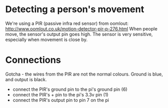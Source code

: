 # Detecting a person's movement

We're using a PIR (passive infra red sensor) from oomlout: http://www.oomlout.co.uk/motion-detector-pir-p-276.html
When people move, the sensor's output pin goes high. The sensor is very sensitive, especially when movement is close by.

# Connections

Gotcha - the wires from the PIR are not the normal colours. Ground is blue, and output is black.

* connect the PIR's ground pin to the pi's ground pin (6)
* connect the PIR's + pin to the pi's 3.3v pin (1)
* connect the PIR's output pin to pin 7 on the pi
